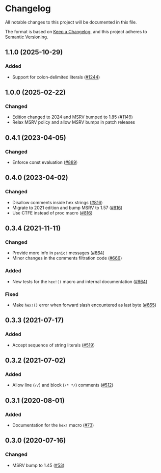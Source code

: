 # Changelog
All notable changes to this project will be documented in this file.

The format is based on [Keep a Changelog](https://keepachangelog.com/en/1.0.0/),
and this project adheres to [Semantic Versioning](https://semver.org/spec/v2.0.0.html).

## 1.1.0 (2025-10-29)
### Added
- Support for colon-delimited literals ([#1244])

[#1244]: https://github.com/RustCrypto/utils/pull/1244

## 1.0.0 (2025-02-22)
### Changed
- Edition changed to 2024 and MSRV bumped to 1.85 ([#1149])
- Relax MSRV policy and allow MSRV bumps in patch releases

[#1149]: https://github.com/RustCrypto/utils/pull/1149

## 0.4.1 (2023-04-05)
### Changed
- Enforce const evaluation ([#889])

[#889]: https://github.com/RustCrypto/utils/pull/889

## 0.4.0 (2023-04-02)
### Changed
- Disallow comments inside hex strings ([#816])
- Migrate to 2021 edition and bump MSRV to 1.57 ([#816])
- Use CTFE instead of proc macro ([#816])

[#816]: https://github.com/RustCrypto/utils/pull/816

## 0.3.4 (2021-11-11)
### Changed
- Provide more info in `panic!` messages ([#664])
- Minor changes in the comments filtration code ([#666])

### Added
- New tests for the `hex!()` macro and internal documentation ([#664])

### Fixed
- Make `hex!()` error when forward slash encountered as last byte ([#665])

[#664]: https://github.com/RustCrypto/utils/pull/664
[#665]: https://github.com/RustCrypto/utils/pull/665
[#666]: https://github.com/RustCrypto/utils/pull/666

## 0.3.3 (2021-07-17)
### Added
- Accept sequence of string literals ([#519])

[#519]: https://github.com/RustCrypto/utils/pull/519

## 0.3.2 (2021-07-02)
### Added
- Allow line (`//`) and block (`/* */`) comments ([#512])

[#512]: https://github.com/RustCrypto/utils/pull/512

## 0.3.1 (2020-08-01)
### Added
- Documentation for the `hex!` macro ([#73])

[#73]: https://github.com/RustCrypto/utils/pull/73

## 0.3.0 (2020-07-16)
### Changed
- MSRV bump to 1.45 ([#53])

[#53]: https://github.com/RustCrypto/utils/pull/53

